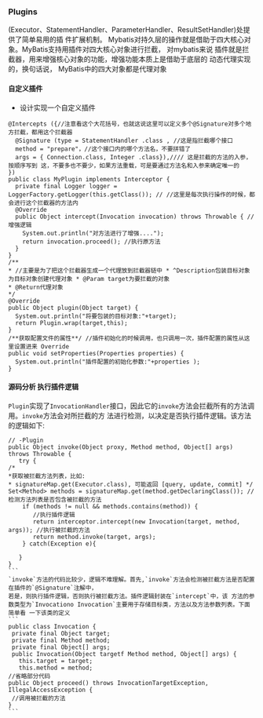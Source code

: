 ### Plugins



(Executor、StatementHandler、ParameterHandler、ResultSetHandler)处提供了简单易用的插 件扩展机制。 
Mybatis对持久层的操作就是借助于四大核心对象。MyBatis支持用插件对四大核心对象进行拦截，
对mybatis来说 插件就是拦截器，用来增强核心对象的功能，增强功能本质上是借助于底层的 动态代理实现的，换句话说， MyBatis中的四大对象都是代理对象

#### 自定义插件

- 设计实现一个自定义插件

```
@Intercepts ({//注意看这个大花括号，也就这说这里可以定义多个@Signature对多个地方拦截，都用这个拦截器 
  @Signature (type = StatementHandler .class , //这是指拦截哪个接口
  method = "prepare"，//这个接口内的哪个方法名，不要拼错了
  args = { Connection.class, Integer .class}),//// 这是拦截的方法的入参，按顺序写到 这，不要多也不要少，如果方法重载，可是要通过方法名和入参来确定唯一的
})
public class MyPlugin implements Interceptor {
  private final Logger logger = LoggerFactory.getLogger(this.getClass()); // //这里是每次执行操作的时候，都会进行这个拦截器的方法内
  @Override
  public Object intercept(Invocation invocation) throws Throwable { //增强逻辑
    System.out.println("对方法进行了增强....");
    return invocation.proceed(); //执行原方法
  }
}
/**
* //主要是为了把这个拦截器生成一个代理放到拦截器链中 * ^Description包装目标对象 为目标对象创建代理对象 * @Param target为要拦截的对象
* @Return代理对象
*/
@Override
public Object plugin(Object target) {
  System.out.println("将要包装的目标对象:"+target); 
  return Plugin.wrap(target,this);
}
/**获取配置文件的属性**/ //插件初始化的时候调用，也只调用一次，插件配置的属性从这里设置进来 Override
public void setProperties(Properties properties) {
  System.out.println("插件配置的初始化参数:"+properties ); 
}
```


#### 源码分析 执行插件逻辑
`Plugin`实现了`InvocationHandler`接口，因此它的`invoke`方法会拦截所有的方法调用。`invoke`方法会对所拦截的方 法进行检测，以决定是否执行插件逻辑。该方法的逻辑如下:
 ````
// -Plugin
public Object invoke(Object proxy, Method method, Object[] args) throws Throwable {
    try {
/*
*获取被拦截方法列表，比如:
* signatureMap.get(Executor.class), 可能返回 [query, update, commit] */
Set<Method> methods = signatureMap.get(method.getDeclaringClass()); //检测方法列表是否包含被拦截的方法
     if (methods != null && methods.contains(method)) {
        //执行插件逻辑
        return interceptor.intercept(new Invocation(target, method, args)); //执行被拦截的方法
        return method.invoke(target, args);
     } catch(Exception e){
       
    }
}
```
`invoke`方法的代码比较少，逻辑不难理解。首先,`invoke`方法会检测被拦截方法是否配置在插件的`@Signature`注解中，
若是，则执行插件逻辑，否则执行被拦截方法。插件逻辑封装在`intercept`中，该 方法的参数类型为`Invocationo Invocation`主要用于存储目标类，方法以及方法参数列表。下面简单看 一下该类的定义
``` 
public class Invocation {
  private final Object target;
  private final Method method;
  private final Object[] args;
  public Invocation(Object targetf Method method, Object[] args) {
    this.target = target;
    this.method = method;
//省略部分代码
public Object proceed() throws InvocationTargetException, IllegalAccessException { 
  //调用被拦截的方法
}
```
